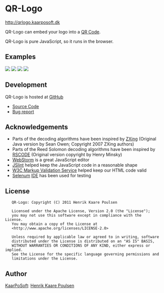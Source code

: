 QR-Logo
=======

<http://qrlogo.kaarposoft.dk>

QR-Logo can embed your logo into a
<a href="http://en.wikipedia.org/wiki/QRcode">QR Code</a>.

QR-Logo is pure JavaScript, so it runs in the browser.


Examples
--------

![](http://qrlogo.kaarposoft.dk/testpics/qr_logo_01.png)
![](http://qrlogo.kaarposoft.dk/testpics/qr_kaarpo.png)
![](http://qrlogo.kaarposoft.dk/testpics/qr_kaarpo45.png)
![](http://qrlogo.kaarposoft.dk/testpics/qr_firefox.png)


Development
-----------
QR-Logo is hosted at <a href="http://github.com/kaarposoft/qrlogo">GitHub</a>

* <a href="http://github.com/kaarposoft/qrlogo">Source Code</a>
* <a href="http://github.com/kaarposoft/qrlogo/issues">Bug report</a>


Acknowledgements
----------------
* Parts of the decoding algorithms have been inspired by
    <a href="http://code.google.com/p/zxing">ZXing</a>
    (Original Java version by Sean Owen; Copyright 2007 ZXing authors)
* Parts of the Reed Solomon decoding algorithms have been inspired by
    <a href="http://rscode.sourceforge.net">RSCODE</a>
    (Original version copyright by Henry Minsky)
* <a href="http://www.jetbrains.com/webstorm">WebStorm</a>
    is a great JavaScript editor
* <a href="http://www.jslint.com">JSlint</a>
    helped keep the JavaScript code in a reasonable shape
* <a href="http://validator.w3.org">W3C Markup Validation Service</a>
    helped keep our HTML code valid
* <a href="http://seleniumhq.org/">Selenum</a> <a href="http://seleniumhq.org/projects/ide/">IDE</a>
    has been used for testing


License
-------
       QR-Logo: Copyright (C) 2011 Henrik Kaare Poulsen

       Licensed under the Apache License, Version 2.0 (the "License");
       you may not use this software except in compliance with the License.
       You may obtain a copy of the License at
       <http://www.apache.org/licenses/LICENSE-2.0>

       Unless required by applicable law or agreed to in writing, software
       distributed under the License is distributed on an "AS IS" BASIS,
       WITHOUT WARRANTIES OR CONDITIONS OF ANY KIND, either express or implied.
       See the License for the specific language governing permissions and
       limitations under the License.

Author
------
<a href="http://kaarposoft.dk">KaarPoSoft</a>: <a href="http://kaarepoulsen.dk">Henrik Kaare Poulsen</a>
